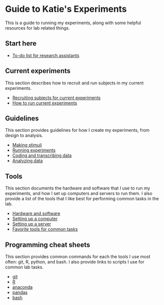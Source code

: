 # Guide to Katie's Experiments

This is a guide to running my experiments, along with some helpful resources for lab related things.  


## Start here
- [To-do list for research assistants](https://www.dropbox.com/s/0evmj4j9qq3ea7o/RA%20Task%20LIst.xlsx)

## Current experiments

This section describes how to recruit and run subjects in my current experiments.

- [Recruiting subjects for current experiments](current/recruitment.md)
- [How to run current experiments](current/how-to-run.md)

## Guidelines

This section provides guidelines for how I create my experiments, from design to analysis.

- [Making stimuli](guidelines/making-stimuli.md)
- [Running experiments](running-exps.md)
- [Coding and transcribing data](coding-and-transcribing.md)
- [Analyzing data](analyzing-data.md)

## Tools

This section documents the hardware and software that I use to run my experiments, and how I set up computers and servers to run them. I also provide a list of the tools that I like best for performing common tasks in the lab.

- [Hardware and software](tools/hardware-and-software.md)
- [Setting up a computer](tools/computer-setup.md)
- [Setting up a server](tools/server-setup.md)
- [Favorite tools for common tasks](tools/favorites.md)

## Programming cheat sheets

This section provides common commands for each the tools I use most often: git, R, python, and bash. I also provide links to scripts I use for common lab tasks.  

- [git](cheat-sheets/git.md)
- [R](cheat-sheets/R.md)
- [anaconda](cheat-sheets/anaconda.md)
- [pandas](cheat-sheets/pandas.md)
- [bash](cheat-sheets/bash.md)


